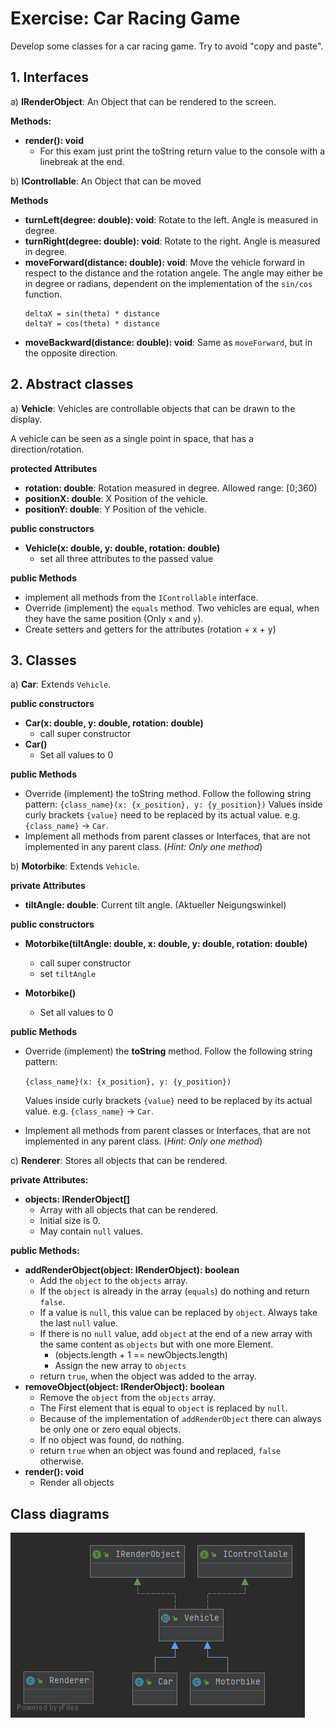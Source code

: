# Exercise: Car Racing Game

Develop some classes for a car racing game. Try to avoid "copy and paste".

## 1. Interfaces

a) **IRenderObject**: An Object that can be rendered to the screen.

**Methods:**

- **render(): void**
    - For this exam just print the toString return value to the console with a linebreak at the end.

b) **IControllable**: An Object that can be moved

**Methods**

- **turnLeft(degree: double): void**: Rotate to the left. Angle is measured in degree.
- **turnRight(degree: double): void**: Rotate to the right. Angle is measured in degree.
- **moveForward(distance: double): void**: Move the vehicle forward in respect to the distance and the rotation angele. The angle may either be in degree or radians, dependent on the implementation of the `sin/cos` function.
    ```
  deltaX = sin(theta) * distance
  deltaY = cos(theta) * distance
    ```
- **moveBackward(distance: double): void**: Same as `moveForward`, but in the opposite direction.


## 2. Abstract classes

a) **Vehicle**: Vehicles are controllable objects that can be drawn to the display.

A vehicle can be seen as a single point in space, that has a direction/rotation.


**protected Attributes**
- **rotation: double**: Rotation measured in degree. Allowed range: [0;360)
- **positionX: double**: X Position of the vehicle.
- **positionY: double**: Y Position of the vehicle.

**public constructors**
- **Vehicle(x: double, y: double, rotation: double)**
    - set all three attributes to the passed value

**public Methods**
- implement all methods from the `IControllable` interface.
- Override (implement) the `equals` method. Two vehicles are equal, when they have the same position (Only `x` and `y`).
- Create setters and getters for the attributes (rotation + x + y)


## 3. Classes

a) **Car**: Extends `Vehicle`.

**public constructors**
- **Car(x: double, y: double, rotation: double)**
    - call super constructor
- **Car()**
    - Set all values to 0
    
**public Methods**

- Override (implement) the toString method. Follow the following string pattern:
    ```{class_name}(x: {x_position}, y: {y_position})```
    Values inside curly brackets `{value}` need to be replaced by its actual value.
    e.g. `{class_name}` -> `Car`.
- Implement all methods from parent classes or Interfaces, that are not implemented in any parent class. (*Hint: Only one method*)

b) **Motorbike**: Extends `Vehicle`.

**private Attributes**
- **tiltAngle: double**: Current tilt angle. (Aktueller Neigungswinkel)

**public constructors**
- **Motorbike(tiltAngle: double, x: double, y: double, rotation: double)**
    - call super constructor
    - set `tiltAngle`
    
- **Motorbike()**
    - Set all values to 0
    
**public Methods**

- Override (implement) the **toString** method. Follow the following string pattern:

    ```{class_name}(x: {x_position}, y: {y_position})```
    
    Values inside curly brackets `{value}` need to be replaced by its actual value.
    e.g. `{class_name}` -> `Car`.
- Implement all methods from parent classes or Interfaces, that are not implemented in any parent class. (*Hint: Only one method*)


c) **Renderer**: Stores all objects that can be rendered.

**private Attributes:**

- **objects: IRenderObject[]**
    - Array with all objects that can be rendered.
    - Initial size is 0.
    - May contain `null` values.

**public Methods:**

- **addRenderObject(object: IRenderObject): boolean**
    - Add the `object` to the `objects` array.
    - If the `object` is already in the array (`equals`) do nothing and return `false`.
    - If a value is `null`, this value can be replaced by `object`. Always take the last `null` value.
    - If there is no `null` value, add `object` at the end of a new array with the same content as `objects` but with one more Element.
        - (objects.length + 1 == newObjects.length)
        - Assign the new array to `objects`
    - return `true`, when the object was added to the array.
- **removeObject(object: IRenderObject): boolean**
    - Remove the `object` from the `objects` array.
    - The First element that is equal to `object` is replaced by `null`.
    - Because of the implementation of `addRenderObject` there can always be only one or zero equal objects.
    - If no object was found, do nothing.
    - return `true` when an object was found and replaced, `false` otherwise.
- **render(): void**
    - Render all objects 
    
## Class diagrams

![Classes Hierarchy](docs/classes_hierarchy.png)
